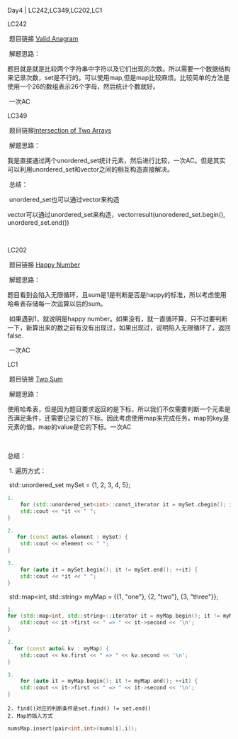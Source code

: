 Day4 | LC242,LC349,LC202,LC1



LC242

​	题目链接 [Valid Anagram](https://leetcode.com/problems/valid-anagram/)

​	解题思路：

​		题目就是就是比较两个字符串中字符以及它们出现的次数。所以需要一个数据结构来记录次数，set是不行的。可以使用map,但是map比较麻烦。比较简单的方法是使用一个26的数组表示26个字母，然后统计个数就好。

​		一次AC



LC349

​	题目链接[Intersection of Two Arrays](https://leetcode.com/problems/intersection-of-two-arrays/)

​	解题思路：

​		我是直接通过两个unordered_set统计元素，然后进行比较，一次AC。但是其实可以利用unordered_set和vector之间的相互构造直接解决。

​	总结：

​		unordered_set也可以通过vector来构造

​		vector可以通过unordered_set来构造，vector<int>result(unoredered_set.begin(), unordered_set.end())

​		

LC202

​	题目链接 [Happy Number](https://leetcode.com/problems/happy-number/)

​	解题思路：

​		题目看到会陷入无限循环，且sum是1是判断是否是happy的标准，所以考虑使用哈希表存储每一次运算以后的sum。

​		如果遇到1，就说明是happy number。如果没有，就一直循环算，只不过要判断一下，新算出来的数之前有没有出现过，如果出现过，说明陷入无限循环了，返回false.

​		一次AC



LC1

​	题目链接 [Two Sum](https://leetcode.com/problems/two-sum/)

​	解题思路：

​		使用哈希表，但是因为题目要求返回的是下标，所以我们不仅需要判断一个元素是否满足条件，还需要记录它的下标。因此考虑使用map来完成任务，map的key是元素的值，map的value是它的下标。
​		一次AC



​	

总结：

​	1. 遍历方式：

​	   std::unordered_set<int> mySet = {1, 2, 3, 4, 5};

```C++
1. 
    for (std::unordered_set<int>::const_iterator it = mySet.cbegin(); it != mySet.cend(); ++it) {
    std::cout << *it << " ";
}

2. 
   for (const auto& element : mySet) {
    std::cout << element << " ";
}

3.
    for (auto it = mySet.begin(); it != mySet.end(); ++it) {
    std::cout << *it << " ";
}
```

​	std::map<int, std::string> myMap = {{1, "one"}, {2, "two"}, {3, "three"}};

```C++
1. 
for (std::map<int, std::string>::iterator it = myMap.begin(); it != myMap.end(); ++it) {
    std::cout << it->first << " => " << it->second << '\n';
}

2. 
  for (const auto& kv : myMap) {
    std::cout << kv.first << " => " << kv.second << '\n';
}

3.
    for (auto it = myMap.begin(); it != myMap.end(); ++it) {
    std::cout << it->first << " => " << it->second << '\n';
}
```

  	

	2. find()对应的判断条件是set.find() != set.end()
	2. Map的插入方式

```C++
numsMap.insert(pair<int,int>(nums[i],i));
```

